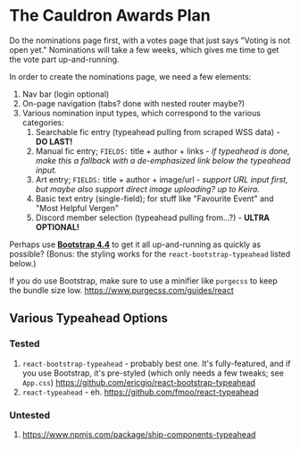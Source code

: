 # The Cauldron Awards Plan

Do the nominations page first, with a votes page that just says "Voting is not open yet." Nominations will take a few weeks, which gives me time to get the vote part up-and-running.

In order to create the nominations page, we need a few elements:

1. Nav bar (login optional)
2. On-page navigation (tabs? done with nested router maybe?)
3. Various nomination input types, which correspond to the various categories:
   1. Searchable fic entry (typeahead pulling from scraped WSS data) - **DO LAST!**
   2. Manual fic entry; `FIELDS:` title + author + links - _if typeahead is done, make this a fallback with a de-emphasized link below the typeahead input._
   3. Art entry; `FIELDS:` title + author + image/url - _support URL input first, but maybe also support direct image uploading? up to Keira._
   4. Basic text entry (single-field); for stuff like "Favourite Event" and "Most Helpful Vergen"
   5. Discord member selection (typeahead pulling from...?) - **ULTRA OPTIONAL!**

Perhaps use **[Bootstrap 4.4](https://getbootstrap.com/docs/4.4/getting-started/introduction/)** to get it all up-and-running as quickly as possible? (Bonus: the styling works for the `react-bootstrap-typeahead` listed below.)

If you do use Bootstrap, make sure to use a minifier like `purgecss` to keep the bundle size low. https://www.purgecss.com/guides/react

## Various Typeahead Options

### Tested

1. `react-bootstrap-typeahead` - probably best one. It's fully-featured, and if you use Bootstrap, it's pre-styled (which only needs a few tweaks; see `App.css`) https://github.com/ericgio/react-bootstrap-typeahead
2. `react-typeahead` - eh. https://github.com/fmoo/react-typeahead

### Untested

1. https://www.npmjs.com/package/ship-components-typeahead
